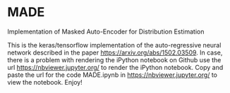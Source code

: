 # MADE
Implementation of Masked Auto-Encoder for Distribution Estimation 

This is the keras/tensorflow implementation of the auto-regressive neural network described in the paper https://arxiv.org/abs/1502.03509.
In case, there is a problem with rendering the iPython notebook on Github use the 
url https://nbviewer.jupyter.org/ to render the iPython notebook. Copy and paste the url for the code MADE.ipynb 
in https://nbviewer.jupyter.org/ to view the notebook. Enjoy!
